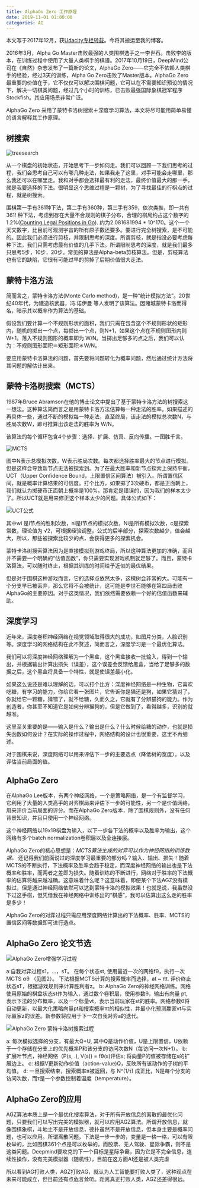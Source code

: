 ```yaml
---
title: AlphaGo Zero 工作原理
date: 2019-11-01 01:00:00
categories: AI
---
```

本文写于2017年12月，获[Udacity专栏转载](https://zhuanlan.zhihu.com/p/32952677)。今将其搬运至我的博客。

2016年3月，Alpha Go Master击败最强的人类围棋选手之一李世石。击败李的版本，在训练过程中使用了大量人类棋手的棋谱。2017年10月19日，DeepMind公司在《自然》杂志发布了一篇新的论文，AlphaGo Zero——它完全不依赖人类棋手的经验，经过3天的训练，Alpha Go Zero击败了Master版本。AlphaGo Zero最重要的价值在于，它不仅仅可以解决围棋问题，它可以在不需要知识预设的情况下，解决一切棋类问题，经过几个小时的训练，已击败最强国际象棋冠军程序Stockfish。其应用场景非常广泛。

AlphaGo Zero 采用了蒙特卡洛树搜索＋深度学习算法，本文将尽可能用简单易懂的语言解释其工作原理。


## 树搜索

![treesearch](http://upload-images.jianshu.io/upload_images/31319-b9de3b3bde6ac1c2.png?imageMogr2/auto-orient/strip%7CimageView2/2/w/1240)

从一个棋盘的初始状态，开始思考下一步如何走。我们可以回顾一下我们思考的过程，我们会思考自己可以有哪几种走法，如果我走了这里，对手可能会走哪里，那么我还可以在哪里走。我和对手都会选择最有利的走法，最终价值最大的那一手，就是我要选择的下法。很明显这个思维过程是一颗树，为了寻找最佳的行棋点的过程，就是树搜索。

围棋第一手有361种下法，第二手有360种，第三手有359，依次类推，即一共有 361! 种下法，考虑到存在大量不合规则的棋子分布，合理的棋局约占这个数字的1.2%([Counting Legal Positions in Go](https://link.zhihu.com/?target=https%3A//tromp.github.io/go/legal.html)). 约为2.081681994 * 10^170。这个一个天文数字，比目前可观测宇宙的所有原子数还要多。要进行完全树搜索，是不可能的。因此我们必须进行剪枝，并限制思考的深度。所谓剪枝，就是指没必要考虑每种下法，我们只需考虑最有价值的几手下法。所谓限制思考的深度，就是我们最多只思考5步，10步，20步。常见的算法是Alpha-beta剪枝算法。但是，剪枝算法也有它的缺陷，它很有可能过早的剪掉了后期价值很大走法。

## 蒙特卡洛方法

简而言之，蒙特卡洛方法(Monte Carlo method)，是一种“统计模拟方法”。20世纪40年代，为建造核武器，冯.诺伊曼 等人发明了该算法。因赌城蒙特卡洛而得名，暗示其以概率作为算法的基础。

假设我们要计算一个不规则形状的面积，我们只需在包含这个不规则形状的矩形内，随机的掷出一个点，每掷出一个点，则N+1，如果这个点在不规则图形内则W+1。落入不规则图形的概率即为 W/N。当掷出足够多的点之后，我们可以认为：不规则图形面积＝矩形面积＊W/N。

要应用蒙特卡洛算法的问题，首先要将问题转化为概率问题，然后通过统计方法将其问题的解估计出来。

## 蒙特卡洛树搜索（MCTS）

1987年Bruce Abramson在他的博士论文中提出了基于蒙特卡洛方法的树搜索这一想法。这种算法简而言之是用蒙特卡洛方法估算每一种走法的胜率。如果描述的再具体一些，通过不断的模拟每一种走法，直至终局，该走法的模拟总次数N，与胜局次数W，即可推算出该走法的胜率为 W/N。

该算法的每个循环包含4个步骤：选择、扩展、仿真、反向传播。一图胜千言。

![MCTS](http://upload-images.jianshu.io/upload_images/31319-08a2e9e9174b591f.png?imageMogr2/auto-orient/strip%7CimageView2/2/w/1240)

图中N表示总模拟次数，W表示胜局次数。每次都选择胜率最大的节点进行模拟。但是这样会导致新节点无法被探索到。为了在最大胜率和新节点探索上保持平衡，UCT（Upper Confidence Bound，上限置信区间算法）被引入。所谓置信区间，就是概率计算结果的可信度。打个比方，如果掷了3次硬币，都是正面朝上，我们就认为掷硬币正面朝上概率是100%，那肯定是错误的，因为我们的样本太少了。所以UCT就是用来修正这个样本太少的问题。具体公式如下：

![UCT公式](http://upload-images.jianshu.io/upload_images/31319-dbbfb7db809a4111.png?imageMogr2/auto-orient/strip%7CimageView2/2/w/1240)

其中wi 是i节点的胜利次数，ni是i节点的模拟次数，Ni是所有模拟次数，c是探索常数，理论值为 √2，可根据经验调整。公式的后半部分，探索次数越少，值会越大，所以，那些被探索比较少的点，会获得更多的探索机会。

蒙特卡洛树搜索算法因为是直接模拟到游戏终局，所以这种算法更加的准确，而且并不需要一个明确的“估值函数”，你只需要实现游戏机制就足够了。而且，蒙特卡洛算法，可以随时终止，根据其训练的时间给予近似的最优结果。

但是对于围棋这种游戏而言，它的选择点依然太多，这棵树会非常的大。可能有一个分支早已被丢弃，那么它将不会被统计，这可能是李世石能够在第四局击败AlphaGo的主要原因。对于这类情况，我们依然需要依赖一个好的估值函数来辅助。

## 深度学习
近年来，深度卷积神经网络在视觉领域取得很大的成功，如图片分类，人脸识别等。深度学习的网络结构在此不赘述，简而言之，深度学习是一个最优化算法。

我们可以将深度神经网络理解为一个黑盒，这个黑盒接收一批输入，得到一个输出，并根据输出计算出损失（误差），这个误差会反馈给黑盒，当给了足够多的数据之后，这个黑盒将具备一个特性，就是使误差最小化。

如果这么说还是难以理解的话，可以打个比方：深度神经网络是一种生物，它喜欢吃糖，有学习的能力，你给它看一张图片，它告诉你是猫还是狗，如果它猜对了，你就给它一颗糖，猜错了，就不给糖，久而久之，它就有了分辨猫狗的能力。作为创造者，你甚至不知道它是如何分辨猫狗的，但是它做到了，看得越多，识别的就越准。

这里至关重要的是——输入是什么？输出是什么？什么时候给糖的动作，也就是损失函数如何设计？在实际的操作过程中，网络结构的设计也很重要，这里不再细述。

对于围棋来说，深度网络可以用来评估下一步的主要选点（降低树的宽度），以及评估当前局面的值。

## AlphaGo Zero

在AlphaGo Lee版本，有两个神经网络，一个是策略网络，是一个有监督学习，它利用了大量的人类高手的对弈棋局来评估下一步的可能性，另一个是价值网络，用来评价当前局面的评分。而在AlphaGo Zero版本，除了围棋规则外，没有任何背景知识，并且只使用一个神经网络。

这个神经网络以19x19棋盘为输入，以下一步各下法的概率以及胜率为输出，这个网络有多个batch normalization卷积层以及全连接层。

AlphaGo Zero的核心思想是：*MCTS算法生成的对弈可以作为神经网络的训练数据。* 还记得我们前面说过的深度学习最重要的部分吗？输入、输出、损失！随着MCTS的不断执行，下法概率及胜率会趋于稳定，而深度神经网络的输出也是下法概率和胜率，而两者之差即为损失。随着训练的不断进行，网络对于胜率的下法概率的估算将越来越准确。这意味着什么呢？这意味着，即便某个下法AGZ没有模拟过，但是通过神经网络依然可以达到蒙特卡洛的模拟效果！也就是说，我虽然没下过这手棋，但凭借我在神经网络中训练出的“棋感”，我可以估算出这么走的胜率是多少！

AlphaGo Zero的对弈过程只需应用深度网络计算出的下法概率、胜率、MCTS的置信区间等数据即可进行选点。

## AlphaGo Zero 论文节选

![AlphaGo Zero增强学习过程](http://upload-images.jianshu.io/upload_images/31319-caf7b3f0dffdabac.png?imageMogr2/auto-orient/strip%7CimageView2/2/w/1240)

a:自我对弈过程s1，...，sT。 在每个状态st, 使用最近一次的网络fθ，执行一次MCTS αθ （见图2）。 下法根据MCTS计算的搜索概率而选择，at ~ πt. 评价终止状态sT，根据游戏规则来计算胜利者z。
b: AlphaGo Zero的神经网络训练。网络使用原始的棋盘状态st作为输入，通过数个卷积层，使用参数θ，输出有向量 pt, 表示下法的分布概率，以及一个标量vt，表示当前玩家在st的胜率。网络参数θ将自动更新，以最大化策略向量pt和搜索概率πt的相似性，并最小化预测赢家vt与实际赢家z的误差。新参数将应用于下一次自我对弈a的迭代。

![AlphaGo Zero 蒙特卡洛树搜索过程](http://upload-images.jianshu.io/upload_images/31319-540aea408a78ee1c.png?imageMogr2/auto-orient/strip%7CimageView2/2/w/1240)

a: 每次模拟选择的分支，有最大Q+U, 其中Q是动作价值，U是上限置信，U依赖于一个存储在分支上的优先概率P和该分支的访问次数N（每访问一次N+1）。
b: 扩展叶节点，神经网络（P(s, .), V(s)) = fθ(s)评估s; 将向量P的值被存储在s的扩展边上。
c: 根据V更新动作价值（action-value)Q，反映所有该动作的子树的平均值。
d: 一旦搜索结束，搜索概率π被返回，与 Ν^(1/τ) 成正比，N是每个分支的访问次数，而τ是一个参数控制着温度（temperature）。

## AlphaGo Zero的应用

AGZ算法本质上是一个最优化搜索算法，对于所有开放信息的离散的最优化问题，只要我们可以写出完美的模拟器，就可以应用AGZ算法。所谓开放信息，就像围棋象棋，斗地主不是开放信息，德扑虽然不是开放信息，但本身主要是概率问题，也可以应用。所谓离散问题，下法是一步一步的，变量是一格一格，可以有限枚举的，比如围棋361个点是可以枚举的，而股票、无人驾驶、星际争霸，则不是这类问题。Deepmind要攻克的下一个目标是星际争霸，因为它是不完全信息，连续性操作，没有完美模拟器（随机性），目前在这方面AI还是被人类完虐

所以看到AG打败人类，AGZ打败AG，就认为人工智能要打败人类了，这种观点在未来可能成立，但目前还有点危言耸听。距离真正打败人类，AGZ还差得很远。
